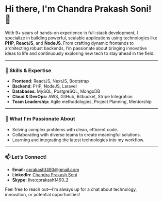 # Hi there, I'm Chandra Prakash Soni! 👋

With 9+ years of hands-on experience in full-stack development, I specialize in building powerful, scalable applications using technologies like **PHP**, **ReactJS**, and **NodeJS**. From crafting dynamic frontends to architecting robust backends, I’m passionate about bringing innovative ideas to life and continuously exploring new tech to stay ahead in the field.



---

### 🚀 Skills & Expertise
- **Frontend:** ReactJS, NextJS, Bootstrap
- **Backend:** PHP, NodeJS, Laravel
- **Databases:** MySQL, PostgreSQL, MongoDB
- **Cloud & DevOps:** AWS, GitHub, Bitbucket, Stripe Integration
- **Team Leadership:** Agile methodologies, Project Planning, Mentorship

---

### 🎯 What I'm Passionate About
- Solving complex problems with clean, efficient code.
- Collaborating with diverse teams to create meaningful solutions.
- Learning and integrating the latest technologies into my workflow.
  
---

### 📫 Let’s Connect!
- **Email:** [cprakash1490@gmail.com](mailto:cprakash1490@gmail.com)
- **LinkedIn:** [Chandra Prakash Soni](https://www.linkedin.com/in/chandra-prakash-soni-ajm/)
- **Skype:** live:cprakash1490_2

Feel free to reach out—I’m always up for a chat about technology, innovation, or potential opportunities!
